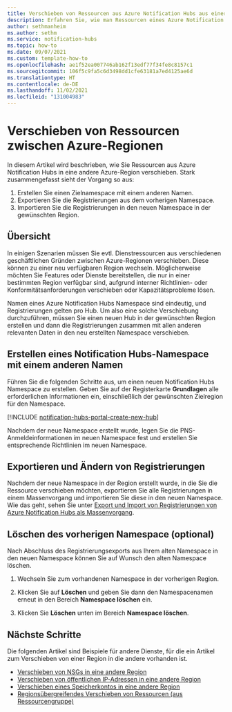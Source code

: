 ```yaml
---
title: Verschieben von Ressourcen aus Azure Notification Hubs aus einer Region in eine andere
description: Erfahren Sie, wie man Ressourcen eines Azure Notification Hub in eine andere Azure-Region verschiebt.
author: sethmanheim
ms.author: sethm
ms.service: notification-hubs
ms.topic: how-to
ms.date: 09/07/2021
ms.custom: template-how-to
ms.openlocfilehash: ae1f52ea007746ab162f13edf77f34fe8c8157c1
ms.sourcegitcommit: 106f5c9fa5c6d3498dd1cfe63181a7ed4125ae6d
ms.translationtype: HT
ms.contentlocale: de-DE
ms.lasthandoff: 11/02/2021
ms.locfileid: "131004983"
---
```

# <a name="move-resources-between-azure-regions"></a>Verschieben von Ressourcen zwischen Azure-Regionen

In diesem Artikel wird beschrieben, wie Sie Ressourcen aus Azure Notification Hubs in eine andere Azure-Region verschieben. Stark zusammengefasst sieht der Vorgang so aus:

1. Erstellen Sie einen Zielnamespace mit einem anderen Namen.
1. Exportieren Sie die Registrierungen aus dem vorherigen Namespace.
1. Importieren Sie die Registrierungen in den neuen Namespace in der gewünschten Region.

## <a name="overview"></a>Übersicht

In einigen Szenarien müssen Sie evtl. Dienstressourcen aus verschiedenen geschäftlichen Gründen zwischen Azure-Regionen verschieben. Diese können zu einer neu verfügbaren Region wechseln. Möglicherweise möchten Sie Features oder Dienste bereitstellen, die nur in einer bestimmten Region verfügbar sind, aufgrund interner Richtlinien- oder Konformitätsanforderungen verschieben oder Kapazitätsprobleme lösen.

Namen eines Azure Notification Hubs Namespace sind eindeutig, und Registrierungen gelten pro Hub. Um also eine solche Verschiebung durchzuführen, müssen Sie einen neuen Hub in der gewünschten Region erstellen und dann die Registrierungen zusammen mit allen anderen relevanten Daten in den neu erstellten Namespace verschieben.

## <a name="create-a-notification-hubs-namespace-with-a-different-name"></a>Erstellen eines Notification Hubs-Namespace mit einem anderen Namen

Führen Sie die folgenden Schritte aus, um einen neuen Notification Hubs Namespace zu erstellen. Geben Sie auf der Registerkarte **Grundlagen** alle erforderlichen Informationen ein, einschließlich der gewünschten Zielregion für den Namespace.

[!INCLUDE [notification-hubs-portal-create-new-hub](../../includes/notification-hubs-portal-create-new-hub.md)]

Nachdem der neue Namespace erstellt wurde, legen Sie die PNS-Anmeldeinformationen im neuen Namespace fest und erstellen Sie entsprechende Richtlinien im neuen Namespace.

## <a name="exportimport-registrations"></a>Exportieren und Ändern von Registrierungen

Nachdem der neue Namespace in der Region erstellt wurde, in die Sie die Ressource verschieben möchten, exportieren Sie alle Registrierungen in einem Massenvorgang und importieren Sie diese in den neuen Namespace. Wie das geht, sehen Sie unter [Export und Import von Registrierungen von Azure Notification Hubs als Massenvorgang](export-modify-registrations-bulk.md).

## <a name="delete-the-previous-namespace-optional"></a>Löschen des vorherigen Namespace (optional)

Nach Abschluss des Registrierungsexports aus Ihrem alten Namespace in den neuen Namespace können Sie auf Wunsch den alten Namespace löschen.

1. Wechseln Sie zum vorhandenen Namespace in der vorherigen Region.

2. Klicken Sie auf **Löschen** und geben Sie dann den Namespacenamen erneut in den Bereich **Namespace löschen** ein.

3. Klicken Sie **Löschen** unten im Bereich **Namespace löschen**.

## <a name="next-steps"></a>Nächste Schritte

Die folgenden Artikel sind Beispiele für andere Dienste, für die ein Artikel zum Verschieben von einer Region in die andere vorhanden ist.

- [Verschieben von NSGs in eine andere Region](../virtual-network/move-across-regions-nsg-portal.md)
- [Verschieben von öffentlichen IP-Adressen in eine andere Region](../virtual-network/move-across-regions-publicip-portal.md)
- [Verschieben eines Speicherkontos in eine andere Region](../storage/common/storage-account-move.md?tabs=azure-portal&toc=%2fazure%2fstorage%2fblobs%2ftoc.json)
- [Regionsübergreifendes Verschieben von Ressourcen (aus Ressourcengruppe)](../resource-mover/move-region-within-resource-group.md)
